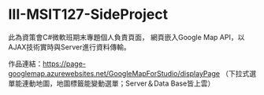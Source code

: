 # III-MSIT127-SideProject

此為資策會C#微軟班期末專題個人負責頁面，
網頁嵌入Google Map API，以AJAX技術實時與Server進行資料傳輸。

作品連結：https://page-googlemap.azurewebsites.net/GoogleMapForStudio/displayPage
（下拉式選單能連動地圖，地圖標籤能變動選單；Server＆Data Base皆上雲）
